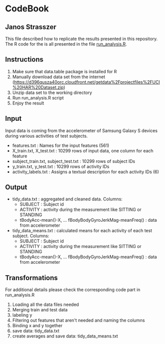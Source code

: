 CodeBook
===
Janos Strasszer
---
This file described how to replicate the results presented in this repository. The R code for the is all presented in the file [run_analysis.R](/run_analysis.R).

Instructions
---
1. Make sure that data.table package is installed for R
2. Manually download data set from the internet (https://d396qusza40orc.cloudfront.net/getdata%2Fprojectfiles%2FUCI%20HAR%20Dataset.zip)
3. Unzip data set to the working directory
4. Run run_analysis.R script
5. Enjoy the result

Input
---
Input data is coming from the accelerometer of Samsung Galaxy S devices during various activities of test subjects.

* features.txt : Names for the input features (561)
* X_train.txt, X_test.txt : 10299 rows of input data, one column for each feature
* subject_train.txt, subject_test.txt : 10299 rows of subject IDs
* y_train.txt, y_test.txt : 10299 rows of activity IDs 
* activity_labels.txt : Assigns a textual description for each activity IDs (6)

Output
---
* tidy_data.txt : aggregated and cleaned data.
  Columns:
  * SUBJECT : Subject id
  * ACTIVITY : activity during the measurement like SITTING or STANDING
  * tBodyAcc-mean()-X, ... fBodyBodyGyroJerkMag-meanFreq() : data from accelerometer
* tidy_data_means.txt : calculated means for each activity of each test subject.
  Columns:
  * SUBJECT : Subject id
  * ACTIVITY : activity during the measurement like SITTING or STANDING
  * tBodyAcc-mean()-X, ... fBodyBodyGyroJerkMag-meanFreq() : data from accelerometer

Transformations
---
For additional details please check the corresponding code part in run_analysis.R

1. Loading all the data files needed
2. Merging train and test data
3. labeling y
4. Filtering out features that aren't needed and naming the columns
5. Binding x and y together
6. save data: tidy_data.txt
7. create averages and save data: tidy_data_means.txt

